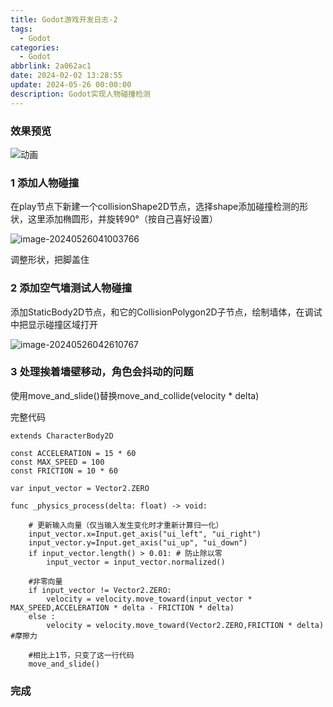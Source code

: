 ```yaml
---
title: Godot游戏开发日志-2
tags:
  - Godot
categories:
  - Godot
abbrlink: 2a062ac1
date: 2024-02-02 13:28:55
update: 2024-05-26 00:00:00
description: Godot实现人物碰撞检测
---
```


### 效果预览

![动画](https://blog-resources.this0.com/image/202405260434696.gif)

### 1 添加人物碰撞

在play节点下新建一个collisionShape2D节点，选择shape添加碰撞检测的形状，这里添加椭圆形，并旋转90°（按自己喜好设置）

![image-20240526041003766](https://blog-resources.this0.com/image/202405260410945.png?x-oss-process=style/this0-blog)

调整形状，把脚盖住

### 2 添加空气墙测试人物碰撞

添加StaticBody2D节点，和它的CollisionPolygon2D子节点，绘制墙体，在调试中把显示碰撞区域打开

![image-20240526042610767](https://blog-resources.this0.com/image/202405260426052.png?x-oss-process=style/this0-blog)

### 3 处理挨着墙壁移动，角色会抖动的问题

使用move_and_slide()替换move_and_collide(velocity * delta)

完整代码

```
extends CharacterBody2D

const ACCELERATION = 15 * 60
const MAX_SPEED = 100
const FRICTION = 10 * 60

var input_vector = Vector2.ZERO

func _physics_process(delta: float) -> void:
	
	# 更新输入向量（仅当输入发生变化时才重新计算归一化）
	input_vector.x=Input.get_axis("ui_left", "ui_right")
	input_vector.y=Input.get_axis("ui_up", "ui_down")
	if input_vector.length() > 0.01: # 防止除以零
		input_vector = input_vector.normalized()
	
	#非零向量
	if input_vector != Vector2.ZERO:
		velocity = velocity.move_toward(input_vector * MAX_SPEED,ACCELERATION * delta - FRICTION * delta)
	else :
		velocity = velocity.move_toward(Vector2.ZERO,FRICTION * delta)	#摩擦力
	
	#相比上1节，只变了这一行代码
	move_and_slide()
```

### 完成
